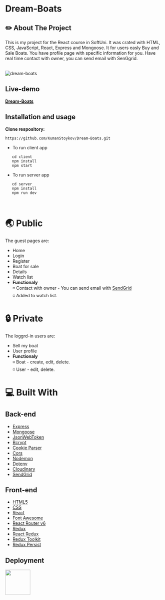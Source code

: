 # Dream-Boats

## :pencil2: About The Project

This is my project for the React course in SoftUni. It was crated with HTML, CSS, JavaScript, React, Express and Mongoose. It for users easly Buy and Sale Boats. You have profile page with specific information for you. Have real time contact with owner, you can send email with SenGgrid.

<br/>

<img alt="dream-boats" src="https://res.cloudinary.com/dyexk2s2s/image/upload/v1660390241/Screenshot_2022-08-13_132855_meu9y6.png" />

<br/>

## Live-demo

**[Dream-Boats](https://dream-boats.onrender.com/)**

## Installation and usage
 
**Clone respository:**
 
 ```
 https://github.com/KumanStoykov/Dream-Boats.git
 ```
 
 * To run client app
   <br/>
 ```
    cd client 
    npm install
    npm start
 ```
 * To run server app
    <br/>
 ```
    cd server
    npm install
    npm run dev
 ```
 
 <br/>

# :earth_asia: Public

The guest pages are:

* Home
* Login
* Register
* Boat for sale
* Details
* Watch list
* **Functionaly**
  <br/>
  :white_medium_small_square: Contact with owner - You can send email with    [SendGrid](https://sendgrid.com/)
    <br/>
  :white_medium_small_square: Added to watch list.

# :lock: Private

The loggrd-in users are:

* Sell my boat
* User profile
* **Functionaly**
  <br/>
  :white_medium_small_square: Boat - create, edit, delete.
    <br/>
  :white_medium_small_square: User - edit, delete.

# :computer:  Built With

## Back-end

- [Express](https://expressjs.com/)
- [Mongoose](https://mongoosejs.com/)
- [JsonWebToken](https://github.com/auth0/node-jsonwebtoken)
- [Bcrypt](https://github.com/kelektiv/node.bcrypt.js)
- [Cookie Parser](https://github.com/expressjs/cookie-parser)
- [Cors](https://github.com/expressjs/cors)
- [Nodemon](https://github.com/remy/nodemon)
- [Dotenv](https://github.com/motdotla/dotenv)
- [Cloudinary](https://github.com/cloudinary/cloudinary_npm)
- [SendGrid](https://sendgrid.com/)

## Front-end

- [HTML5](https://developer.mozilla.org/en-US/docs/Glossary/HTML5)
- [CSS](https://developer.mozilla.org/en-US/docs/Web/CSS)
- [React](https://reactjs.org/)
- [Font Awesome](https://fontawesome.com/v5.15/how-to-use/on-the-web/using-with/react)
- [React Router v6](https://reactrouter.com/)
- [Redux](https://redux.js.org/)
- [React Redux](https://react-redux.js.org/)
- [Redux Toolkit](https://redux-toolkit.js.org/)
- [Redux Persist](https://github.com/rt2zz/redux-persist)

## Deployment
<img width="80" src="https://raw.githubusercontent.com/ivangabriele/vscode-heroku/master/res/icon.png"/>
